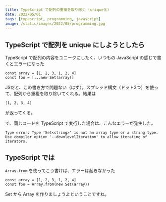 ```yaml
---
title: TypeScript で配列の重複を取り除く (unique化)
date: 2022/05/01
tags: [typescript, programming, javascript]
image: /static/images/2022/05/programming.jpg
---
```


## TypeScript で配列を unique にしようとしたら

TypeScript で配列の内容をユニークにしたく、いつもの JavaScript の感じで書くとエラーになった

```
const array = [1, 2, 3, 1, 2, 4]
const foo = [...new Set(array)]
```

JSだと、この書き方で問題ない（はず）。スプレッド構文（ドット3つ）を使って、配列から重複を取り除いてくれる。結果は

```
[1, 2, 3, 4]
```

が返ってくる。

で、同じコードを TypeScript で実行した場合は、こんなエラーが発生した。

```
Type error: Type 'Set<string>' is not an array type or a string type. Use compiler option '--downlevelIteration' to allow iterating of iterators.
```

## TypeScript では

`Array.from` を使ってこう書けば、エラーは起きなかった

```
const array = [1, 2, 3, 1, 2, 4]
const foo = Array.from(new Set(array))
```

Set から Array を作りましょうよということですね。
